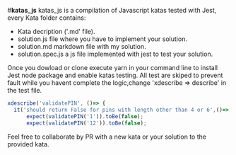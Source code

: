 #**katas_js**
   katas_js is a compilation of Javascript katas tested with Jest, every Kata folder contains: 
  * Kata decription ('.md' file).
  * solution.js file where you have to implement your solution.
  * solution.md markdown file with my solution. 
  * solution.spec.js a js file implemented with jest to test your solution.
  
  Once you dowload or clone execute yarn in your command line to install Jest node package and enable katas testing.
  All test are skiped to prevent fault while you havent complete the logic,change 'xdescribe => describe' in the test file.
  ```javascript
  xdescribe('validatePIN', ()=> {
    it('should return False for pins with length other than 4 or 6',()=> {
        expect(validatePIN('1')).toBe(false);
        expect(validatePIN('12')).toBe(false);
  ```
  
  Feel free to collaborate by PR with a new kata or your solution to the provided kata.
  
  
